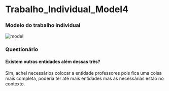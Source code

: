 # Trabalho_Individual_Model4

### Modelo do trabalho individual
![model](https://user-images.githubusercontent.com/113106798/213185767-731d2c60-8e3e-4f26-bc90-ab840f072420.png)

### Questionário 

#### Existem outras entidades além dessas três?
 Sim, achei necessários colocar a entidade professores pois fica uma coisa mais completa, poderia ter até mais entidades mas as necessárias estão no contexto.


